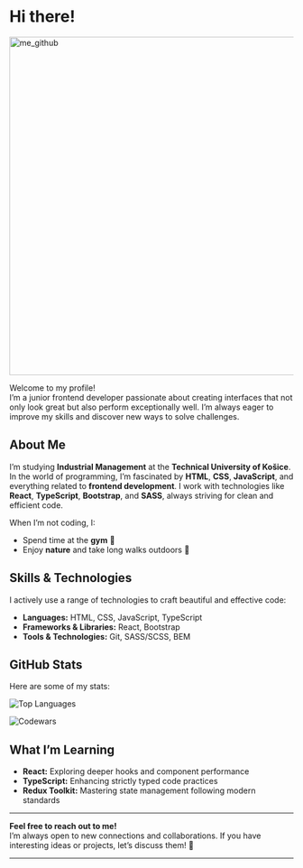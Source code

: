 # Hi there!

<img src="https://github.com/user-attachments/assets/f8544188-844b-4fcf-b43f-bbd357b2113c" alt="me_github" width="600"/>

Welcome to my profile!  
I’m a junior frontend developer passionate about creating interfaces that not only look great but also perform exceptionally well. I’m always eager to improve my skills and discover new ways to solve challenges.

## About Me  
I’m studying **Industrial Management** at the **Technical University of Košice**. In the world of programming, I’m fascinated by **HTML**, **CSS**, **JavaScript**, and everything related to **frontend development**. I work with technologies like **React**, **TypeScript**, **Bootstrap**, and **SASS**, always striving for clean and efficient code.

When I’m not coding, I:  
- Spend time at the **gym** 💪  
- Enjoy **nature** and take long walks outdoors 🌿  

## Skills & Technologies  
I actively use a range of technologies to craft beautiful and effective code:  

- **Languages:** HTML, CSS, JavaScript, TypeScript  
- **Frameworks & Libraries:** React, Bootstrap  
- **Tools & Technologies:** Git, SASS/SCSS, BEM  

## GitHub Stats  

Here are some of my stats:  

<!-- Top Languages -->  
 ![Top Languages](https://github-readme-stats.vercel.app/api/top-langs/?username=ZozuliaMykyta&layout=compact&langs_count=6&theme=dark) 

<!-- Codewars Stats -->  
![Codewars](https://www.codewars.com/users/MykytaZozulia/badges/large)

## What I’m Learning  

- **React:** Exploring deeper hooks and component performance  
- **TypeScript:** Enhancing strictly typed code practices  
- **Redux Toolkit:** Mastering state management following modern standards  

---

**Feel free to reach out to me!**  
I’m always open to new connections and collaborations. If you have interesting ideas or projects, let’s discuss them! 🤝  

---
